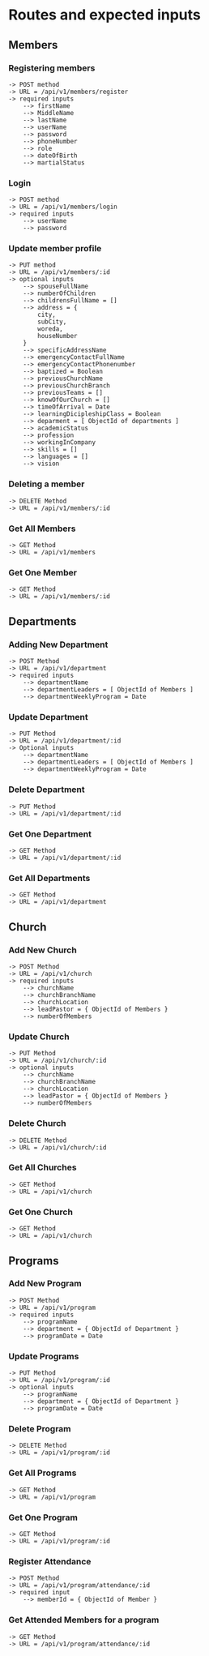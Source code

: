 # Routes and expected inputs

## Members

### Registering members

    -> POST method
    -> URL = /api/v1/members/register
    -> required inputs
        --> firstName
        --> MiddleName
        --> lastName
        --> userName
        --> password
        --> phoneNumber
        --> role
        --> dateOfBirth
        --> martialStatus

### Login

    -> POST method
    -> URL = /api/v1/members/login
    -> required inputs
        --> userName
        --> password

### Update member profile

    -> PUT method
    -> URL = /api/v1/members/:id
    -> optional inputs
        --> spouseFullName
        --> numberOfChildren
        --> childrensFullName = []
        --> address = {
            city,
            subCity,
            woreda,
            houseNumber
        }
        --> specificAddressName
        --> emergencyContactFullName
        --> emergencyContactPhonenumber
        --> baptized = Boolean
        --> previousChurchName
        --> previousChurchBranch
        --> previousTeams = []
        --> knowOfOurChurch = []
        --> timeOfArrival = Date
        --> learningDicipleshipClass = Boolean
        --> deparment = [ ObjectId of departments ]
        --> academicStatus
        --> profession
        --> workingInCompany
        --> skills = []
        --> languages = []
        --> vision

### Deleting a member

    -> DELETE Method
    -> URL = /api/v1/members/:id

### Get All Members

    -> GET Method
    -> URL = /api/v1/members

### Get One Member

    -> GET Method
    -> URL = /api/v1/members/:id

## Departments

### Adding New Department

    -> POST Method
    -> URL = /api/v1/department
    -> required inputs
        --> departmentName
        --> departmentLeaders = [ ObjectId of Members ]
        --> departmentWeeklyProgram = Date

### Update Department

    -> PUT Method
    -> URL = /api/v1/department/:id
    -> Optional inputs
        --> departmentName
        --> departmentLeaders = [ ObjectId of Members ]
        --> departmentWeeklyProgram = Date

### Delete Department

    -> PUT Method
    -> URL = /api/v1/department/:id

### Get One Department

    -> GET Method
    -> URL = /api/v1/department/:id

### Get All Departments

    -> GET Method
    -> URL = /api/v1/department

## Church

### Add New Church

    -> POST Method
    -> URL = /api/v1/church
    -> required inputs
        --> churchName
        --> churchBranchName
        --> churchLocation
        --> leadPastor = { ObjectId of Members }
        --> numberOfMembers

### Update Church

    -> PUT Method
    -> URL = /api/v1/church/:id
    -> optional inputs
        --> churchName
        --> churchBranchName
        --> churchLocation
        --> leadPastor = { ObjectId of Members }
        --> numberOfMembers

### Delete Church

    -> DELETE Method
    -> URL = /api/v1/church/:id

### Get All Churches

    -> GET Method
    -> URL = /api/v1/church

### Get One Church

    -> GET Method
    -> URL = /api/v1/church

## Programs

### Add New Program

    -> POST Method
    -> URL = /api/v1/program
    -> required inputs
        --> programName
        --> department = { ObjectId of Department }
        --> programDate = Date

### Update Programs

    -> PUT Method
    -> URL = /api/v1/program/:id
    -> optional inputs
        --> programName
        --> department = { ObjectId of Department }
        --> programDate = Date

### Delete Program

    -> DELETE Method
    -> URL = /api/v1/program/:id

### Get All Programs

    -> GET Method
    -> URL = /api/v1/program

### Get One Program

    -> GET Method
    -> URL = /api/v1/program/:id

### Register Attendance

    -> POST Method
    -> URL = /api/v1/program/attendance/:id
    -> required input
        --> memberId = { ObjectId of Member }

### Get Attended Members for a program

    -> GET Method
    -> URL = /api/v1/program/attendance/:id
